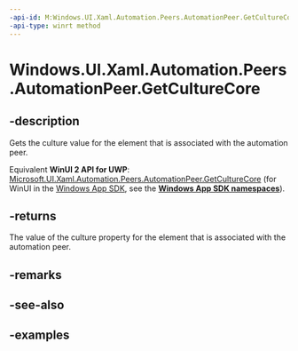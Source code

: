 ```yaml
---
-api-id: M:Windows.UI.Xaml.Automation.Peers.AutomationPeer.GetCultureCore
-api-type: winrt method
---
```


<!-- Method syntax.
virtual protected int AutomationPeer.GetCultureCore()
-->

# Windows.UI.Xaml.Automation.Peers.AutomationPeer.GetCultureCore

## -description
Gets the culture value for the element that is associated with the automation peer.  

Equivalent **WinUI 2 API for UWP**: [Microsoft.UI.Xaml.Automation.Peers.AutomationPeer.GetCultureCore](/windows/winui/api/microsoft.ui.xaml.automation.peers.automationpeer.getculturecore) (for WinUI in the [Windows App SDK](/windows/apps/windows-app-sdk/), see the **[Windows App SDK namespaces](/windows/windows-app-sdk/api/winrt/)**).

## -returns
The value of the culture property for the element that is associated with the automation peer.  

## -remarks

## -see-also

## -examples

